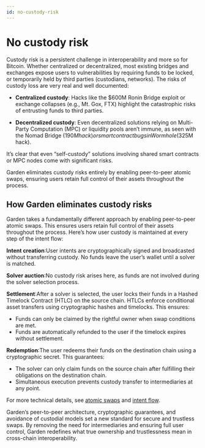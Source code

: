 ```yaml
---
id: no-custody-risk
---
```


# No custody risk

Custody risk is a persistent challenge in interoperability and more so for Bitcoin. Whether centralized or decentralized, most existing bridges and exchanges expose users to vulnerabilities by requiring funds to be locked, or temporarily held by third parties (custodians, networks). The risks of custody loss are very real and well documented:

- **Centralized custody**: Hacks like the $600M Ronin Bridge exploit or exchange collapses (e.g., Mt. Gox, FTX) highlight the catastrophic risks of entrusting funds to third parties.

- **Decentralized custody**: Even decentralized solutions relying on Multi-Party Computation (MPC) or liquidity pools aren’t immune, as seen with the Nomad Bridge ($190M hack) or smart contract bugs in Wormhole ($325M hack).

It’s clear that even “self-custody” solutions involving shared smart contracts or MPC nodes come with significant risks.

Garden eliminates custody risks entirely by enabling peer-to-peer atomic swaps, ensuring users retain full control of their assets throughout the process.

## How Garden eliminates custody risks

Garden takes a fundamentally different approach by enabling peer-to-peer atomic swaps. This ensures users retain full control of their assets throughout the process. Here’s how user custody is maintained at every step of the intent flow:

**Intent creation**:User intents are cryptographically signed and broadcasted without transferring custody. No funds leave the user’s wallet until a solver is matched.

**Solver auction**:No custody risk arises here, as funds are not involved during the solver selection process.

**Settlement**:After a solver is selected, the user locks their funds in a Hashed Timelock Contract (HTLC) on the source chain. HTLCs enforce conditional asset transfers using cryptographic hashes and timelocks. This ensures:

- Funds can only be claimed by the rightful owner when swap conditions are met.
- Funds are automatically refunded to the user if the timelock expires without settlement.

**Redemption**:The user redeems their funds on the destination chain using a cryptographic secret. This guarantees:

- The solver can only claim funds on the source chain after fulfilling their obligations on the destination chain.
- Simultaneous execution prevents custody transfer to intermediaries at any point.

For more technical details, see [atomic swaps](#) and [intent flow](#).

Garden’s peer-to-peer architecture, cryptographic guarantees, and avoidance of custodial models set a new standard for secure and trustless swaps. By removing the need for intermediaries and ensuring full user control, Garden redefines what true ownership and trustlessness mean in cross-chain interoperability.